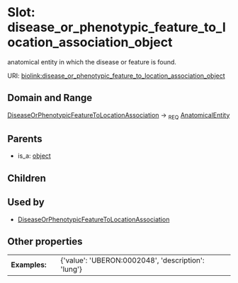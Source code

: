 
# Slot: disease_or_phenotypic_feature_to_location_association_object


anatomical entity in which the disease or feature is found.

URI: [biolink:disease_or_phenotypic_feature_to_location_association_object](https://w3id.org/biolink/vocab/disease_or_phenotypic_feature_to_location_association_object)


## Domain and Range

[DiseaseOrPhenotypicFeatureToLocationAssociation](DiseaseOrPhenotypicFeatureToLocationAssociation.md) ->  <sub>REQ</sub> [AnatomicalEntity](AnatomicalEntity.md)

## Parents

 *  is_a: [object](object.md)

## Children


## Used by

 * [DiseaseOrPhenotypicFeatureToLocationAssociation](DiseaseOrPhenotypicFeatureToLocationAssociation.md)

## Other properties

|  |  |  |
| --- | --- | --- |
| **Examples:** | | {'value': 'UBERON:0002048', 'description': 'lung'} |

